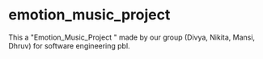 # emotion_music_project
This a "Emotion_Music_Project " made by our group (Divya, Nikita, Mansi, Dhruv) for software engineering pbl. 
